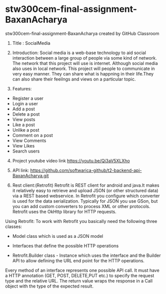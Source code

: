 # stw300cem-final-assignment-BaxanAcharya
stw300cem-final-assignment-BaxanAcharya created by GitHub Classroom

1. Title :
SocialMedia


2. Introduction: 
Social media is a web-base technology to aid social interaction between a large group of people via some kind of network. The network that this project will use is internet.  Although social media  also uses in local network. This project will people to communicate in very easy manner. They can share what is happning in their life.They can also share their feeilngs and views on a particular topic.

3. Features:
- Register a user
- Login a user
- Add a post
- Delete a post
- View posts
- Like a post
- Unlike a post
- Comment on a post
- View Comments
- View Likes
- Search users 


4. Project youtube video link
https://youtu.be/Qi3aV5XLXho

5. API link:
https://github.com/softwarica-github/t2-backend-api-BaxanAcharya.git

6. Rest client:(Retrofit)
  Retrofit is REST client for android and java.It makes it relatively easy to retrieve and upload JSON (or other structured data) via a REST based webservice. In Retrofit you configure which converter is used for the data serialization. Typically for JSON you use GSon, but you can add custom converters to process XML or other protocols. Retrofit uses the OkHttp library for HTTP requests.
  
  Using Retrofit:
  To work with Retrofit you basically need the following three classes:

- Model class which is used as a JSON model

- Interfaces that define the possible HTTP operations

- Retrofit.Builder class - Instance which uses the interface and the Builder API to allow defining the URL end point for the HTTP operations.

Every method of an interface represents one possible API call. It must have a HTTP annotation (GET, POST, DELETE,PUT etc.) to specify the request type and the relative URL. The return value wraps the response in a Call object with the type of the expected result.
